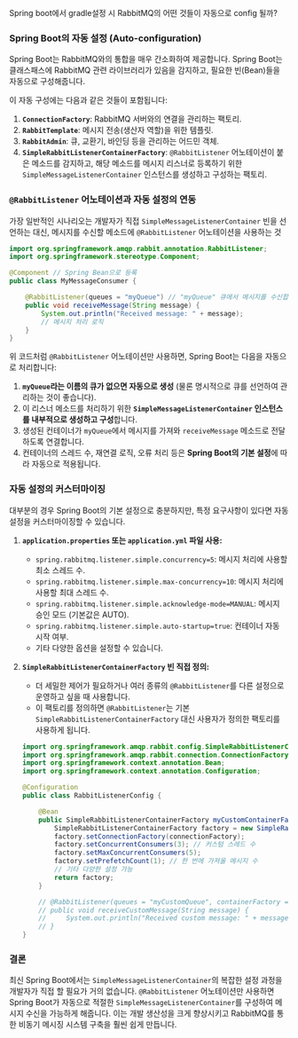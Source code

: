 
Spring boot에서 gradle설정 시 RabbitMQ의 어떤 것들이 자동으로 config 될까?

### Spring Boot의 자동 설정 (Auto-configuration)

Spring Boot는 RabbitMQ와의 통합을 매우 간소화하여 제공합니다.
Spring Boot는 클래스패스에 RabbitMQ 관련 라이브러리가 있음을 감지하고, 필요한 빈(Bean)들을 자동으로 구성해줍니다.

이 자동 구성에는 다음과 같은 것들이 포함됩니다:
1. **`ConnectionFactory`**: RabbitMQ 서버와의 연결을 관리하는 팩토리.
2. **`RabbitTemplate`**: 메시지 전송(생산자 역할)을 위한 템플릿.
3. **`RabbitAdmin`**: 큐, 교환기, 바인딩 등을 관리하는 어드민 객체.
4. **`SimpleRabbitListenerContainerFactory`**: `@RabbitListener` 어노테이션이 붙은 메소드를 감지하고, 해당 메소드를 메시지 리스너로 등록하기 위한 `SimpleMessageListenerContainer` 인스턴스를 생성하고 구성하는 팩토리.

### `@RabbitListener` 어노테이션과 자동 설정의 연동

가장 일반적인 시나리오는 개발자가 직접 `SimpleMessageListenerContainer` 빈을 선언하는 대신, 메시지를 수신할 메소드에 `@RabbitListener` 어노테이션을 사용하는 것

```java
import org.springframework.amqp.rabbit.annotation.RabbitListener;
import org.springframework.stereotype.Component;

@Component // Spring Bean으로 등록
public class MyMessageConsumer {

    @RabbitListener(queues = "myQueue") // "myQueue" 큐에서 메시지를 수신합니다.
    public void receiveMessage(String message) {
        System.out.println("Received message: " + message);
        // 메시지 처리 로직
    }
}
```

위 코드처럼 `@RabbitListener` 어노테이션만 사용하면, Spring Boot는 다음을 자동으로 처리합니다:
1. **`myQueue`라는 이름의 큐가 없으면 자동으로 생성** (물론 명시적으로 큐를 선언하여 관리하는 것이 좋습니다).
2. 이 리스너 메소드를 처리하기 위한 **`SimpleMessageListenerContainer` 인스턴스를 내부적으로 생성하고 구성**합니다.
3. 생성된 컨테이너가 `myQueue`에서 메시지를 가져와 `receiveMessage` 메소드로 전달하도록 연결합니다.
4. 컨테이너의 스레드 수, 재연결 로직, 오류 처리 등은 **Spring Boot의 기본 설정**에 따라 자동으로 적용됩니다.

### 자동 설정의 커스터마이징

대부분의 경우 Spring Boot의 기본 설정으로 충분하지만, 특정 요구사항이 있다면 자동 설정을 커스터마이징할 수 있습니다.

1. **`application.properties` 또는 `application.yml` 파일 사용:**
    - `spring.rabbitmq.listener.simple.concurrency=5`: 메시지 처리에 사용할 최소 스레드 수.
    - `spring.rabbitmq.listener.simple.max-concurrency=10`: 메시지 처리에 사용할 최대 스레드 수.
    - `spring.rabbitmq.listener.simple.acknowledge-mode=MANUAL`: 메시지 승인 모드 (기본값은 AUTO).
    - `spring.rabbitmq.listener.simple.auto-startup=true`: 컨테이너 자동 시작 여부.
    - 기타 다양한 옵션을 설정할 수 있습니다.
      
2. **`SimpleRabbitListenerContainerFactory` 빈 직접 정의:**
    - 더 세밀한 제어가 필요하거나 여러 종류의 `@RabbitListener`를 다른 설정으로 운영하고 싶을 때 사용합니다.
    - 이 팩토리를 정의하면 `@RabbitListener`는 기본 `SimpleRabbitListenerContainerFactory` 대신 사용자가 정의한 팩토리를 사용하게 됩니다.
  
    ```Java
    import org.springframework.amqp.rabbit.config.SimpleRabbitListenerContainerFactory;
    import org.springframework.amqp.rabbit.connection.ConnectionFactory;
    import org.springframework.context.annotation.Bean;
    import org.springframework.context.annotation.Configuration;
    
    @Configuration
    public class RabbitListenerConfig {
    
        @Bean
        public SimpleRabbitListenerContainerFactory myCustomContainerFactory(ConnectionFactory connectionFactory) {
            SimpleRabbitListenerContainerFactory factory = new SimpleRabbitListenerContainerFactory();
            factory.setConnectionFactory(connectionFactory);
            factory.setConcurrentConsumers(3); // 커스텀 스레드 수
            factory.setMaxConcurrentConsumers(5);
            factory.setPrefetchCount(1); // 한 번에 가져올 메시지 수
            // 기타 다양한 설정 가능
            return factory;
        }
    
        // @RabbitListener(queues = "myCustomQueue", containerFactory = "myCustomContainerFactory")
        // public void receiveCustomMessage(String message) {
        //     System.out.println("Received custom message: " + message);
        // }
    }
    ```
    

### 결론

최신 Spring Boot에서는 `SimpleMessageListenerContainer`의 복잡한 설정 과정을 개발자가 직접 할 필요가 거의 없습니다. `@RabbitListener` 어노테이션만 사용하면 Spring Boot가 자동으로 적절한 `SimpleMessageListenerContainer`를 구성하여 메시지 수신을 가능하게 해줍니다. 이는 개발 생산성을 크게 향상시키고 RabbitMQ를 통한 비동기 메시징 시스템 구축을 훨씬 쉽게 만듭니다.

